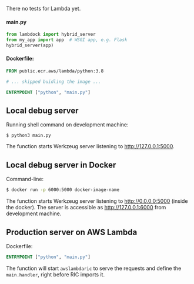 There no tests for Lambda yet.

#### main.py
``` python
from lambdock import hybrid_server
from my_app import app  # WSGI app, e.g. Flask
hybrid_server(app)
```

#### Dockerfile:

``` Dockerfile
FROM public.ecr.aws/lambda/python:3.8

# ... skipped buidling the image ...

ENTRYPOINT ["python", "main.py"]
```

Local debug server
------------------

Running shell command on development machine:
```
$ python3 main.py
```
The function starts Werkzeug server listening to http://127.0.0.1:5000.


Local debug server in Docker
----------------------------

Command-line:
``` bash
$ docker run -p 6000:5000 docker-image-name
```

The function starts Werkzeug server listening to http://0.0.0.0:5000 
(inside the docker). The server is accessible as http://127.0.0.1:6000 
from development machine.


Production server on AWS Lambda
-------------------------------

Dockerfile:
``` Dockerfile
ENTRYPOINT ["python", "main.py"]
```

The function will start `awslambdaric` to serve the requests and
define the `main.handler`, right before RIC imports it. 